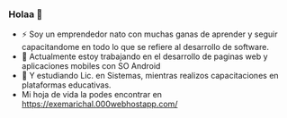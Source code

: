 ### Holaa 👋


- ⚡ Soy un emprendedor nato con muchas ganas de aprender y seguir capacitandome en todo lo que se refiere al desarrollo de software.
- 🔭 Actualmente estoy trabajando en el desarrollo de paginas web y aplicaciones mobiles con SO Android
- 🌱 Y estudiando Lic. en Sistemas, mientras realizos capacitaciones en plataformas educativas.
- Mi hoja de vida la podes encontrar en https://exemarichal.000webhostapp.com/



